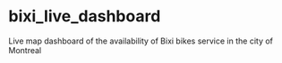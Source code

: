 # bixi_live_dashboard
Live map dashboard of the availability of Bixi bikes service in the city of Montreal
